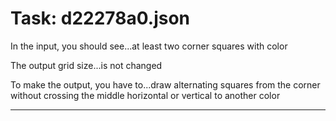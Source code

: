 # Task: d22278a0.json

In the input, you should see...at least two corner squares with color

The output grid size...is not changed

To make the output, you have to...draw alternating squares from the corner without crossing the middle horizontal or vertical to another color

---

